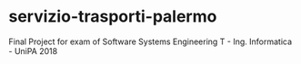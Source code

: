 # servizio-trasporti-palermo
Final Project for exam of Software Systems Engineering T - Ing. Informatica - UniPA 2018
